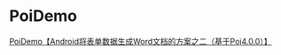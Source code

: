 # PoiDemo
[PoiDemo【Android将表单数据生成Word文档的方案之二（基于Poi4.0.0）】](https://www.cnblogs.com/whycxb/p/9789760.html)
